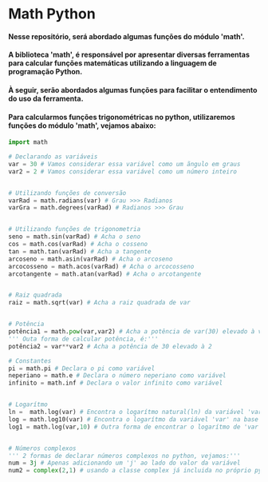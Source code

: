 # **Math Python**
#### **Nesse repositório, será abordado algumas funções do módulo 'math'.**
#### **A biblioteca 'math', é responsável por apresentar diversas ferramentas para calcular funções matemáticas utilizando a linguagem de programação Python.**
#### **À seguir, serão abordados algumas funções para facilitar o entendimento do uso da ferramenta.**
#### **Para calcularmos funções trigonométricas no python, utilizaremos funções do módulo 'math', vejamos abaixo:**

~~~python
import math

# Declarando as variáveis
var = 30 # Vamos considerar essa variável como um ãngulo em graus
var2 = 2 # Vamos considerar essa variável como um número inteiro


# Utilizando funções de conversão
varRad = math.radians(var) # Grau >>> Radianos
varGra = math.degrees(varRad) # Radianos >>> Grau


# Utilizando funções de trigonometria
seno = math.sin(varRad) # Acha o seno
cos = math.cos(varRad) # Acha o cosseno
tan = math.tan(varRad) # Acha a tangente
arcoseno = math.asin(varRad) # Acha o arcoseno
arcocosseno = math.acos(varRad) # Acha o arcocosseno
arcotangente = math.atan(varRad) # Acha o arcotangente


# Raiz quadrada
raiz = math.sqrt(var) # Acha a raiz quadrada de var


# Potência
potência1 = math.pow(var,var2) # Acha a potência de var(30) elevado à var2(2)
''' Outa forma de calcular potência, é:'''
potência2 = var**var2 # Acha a potência de 30 elevado à 2

# Constantes
pi = math.pi # Declara o pi como variável
neperiano = math.e # Declara o número neperiano como variável
infinito = math.inf # Declara o valor infinito como variável


# Logarítmo
ln =  math.log(var) # Encontra o logarítmo natural(ln) da variável 'var' 
log = math.log10(var) # Encontra o logarítmo da variável 'var' na base 10
log1 = math.log(var,10) # Outra forma de encontrar o logarítmo de 'var' na base 10


# Números complexos
''' 2 formas de declarar números complexos no python, vejamos:'''
num = 3j # Apenas adicionando um 'j' ao lado do valor da variável
num2 = complex(2,1) # usando a classe complex já incluida no próprio python. Aqui ele retornar: 2 + 1j

~~~
